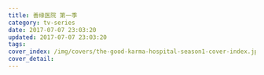 ```yaml
---
title: 善缘医院 第一季
category: tv-series
date: 2017-07-07 23:03:20
updated: 2017-07-07 23:03:20
tags:
cover_index: /img/covers/the-good-karma-hospital-season1-cover-index.jpg
cover_detail:
---
```

